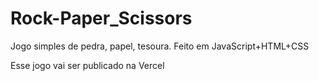 # Rock-Paper_Scissors
Jogo simples de pedra, papel, tesoura. Feito em JavaScript+HTML+CSS

Esse jogo vai ser publicado na Vercel